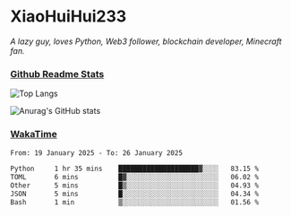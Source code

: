 # XiaoHuiHui233

*A lazy guy, loves Python, Web3 follower, blockchain developer, Minecraft fan.*

### [Github Readme Stats](https://github.com/anuraghazra/github-readme-stats)

![Top Langs](https://github-readme-stats.vercel.app/api/top-langs/?username=XiaoHuiHui233&layout=compact&theme=github_dark)

![Anurag's GitHub stats](https://github-readme-stats.vercel.app/api?username=XiaoHuiHui233&show_icons=true&theme=github_dark)

### [WakaTime](https://wakatime.com)

<!--START_SECTION:waka-->

```txt
From: 19 January 2025 - To: 26 January 2025

Python     1 hr 35 mins    ████████████████████▓░░░░   83.15 %
TOML       6 mins          █▓░░░░░░░░░░░░░░░░░░░░░░░   06.02 %
Other      5 mins          █▒░░░░░░░░░░░░░░░░░░░░░░░   04.93 %
JSON       5 mins          █░░░░░░░░░░░░░░░░░░░░░░░░   04.34 %
Bash       1 min           ▒░░░░░░░░░░░░░░░░░░░░░░░░   01.56 %
```

<!--END_SECTION:waka-->
